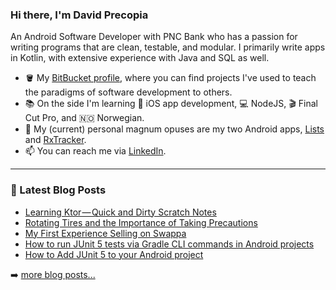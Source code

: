 ### Hi there, I'm David Precopia

An Android Software Developer with PNC Bank who has a passion for writing programs that are clean, testable, and modular. I primarily write apps in Kotlin, with extensive experience with Java and SQL as well.

- 🪣 My [BitBucket profile](https://bitbucket.org/davidprecopia/), where you can find projects I've used to teach the paradigms of software development to others.
- 📚 On the side I'm learning 📱 iOS app development, 💻 NodeJS, 🎬 Final Cut Pro, and 🇳🇴 Norwegian.
- 📱 My (current) personal magnum opuses are my two Android apps, [Lists](https://github.com/DavidPrecopia/Lists) and [RxTracker](https://github.com/DavidPrecopia/RxTracker).
- 📫 You can reach me via [LinkedIn](https://www.linkedin.com/in/david-m-precopia/).

---

### 📕 Latest Blog Posts
<!-- MEDIUM:START -->
- [Learning Ktor — Quick and Dirty Scratch Notes](https://david-m-precopia.medium.com/learning-ktor-quick-and-dirty-scratch-notes-377fa60089ba?source=rss-9a949e61c4e------2)
- [Rotating Tires and the Importance of Taking Precautions](https://david-m-precopia.medium.com/rotating-tires-and-the-importance-of-taking-precautions-40a937a17192?source=rss-9a949e61c4e------2)
- [My First Experience Selling on Swappa](https://david-m-precopia.medium.com/my-first-experience-selling-on-swappa-167afdba81e3?source=rss-9a949e61c4e------2)
- [How to run JUnit 5 tests via Gradle CLI commands in Android projects](https://david-m-precopia.medium.com/how-to-run-junit-5-tests-via-gradle-cli-commands-in-android-projects-d06b4ba3ccf?source=rss-9a949e61c4e------2)
- [How to Add JUnit 5 to your Android project](https://david-m-precopia.medium.com/how-to-add-junit-5-to-your-android-project-c9851aa63a62?source=rss-9a949e61c4e------2)
<!-- MEDIUM:END -->

➡️ [more blog posts...](https://medium.com/@david.m.precopia)

<!--
Tech Stack:
- Java
- Kotlin
- JUnit 4 and 5
- 🤖 GitHub Actions
- RxJava
- Dagger
- Firebase
- MockK
- Mockito
- AssertJ
-->
